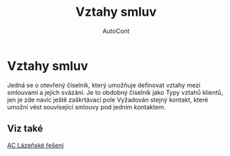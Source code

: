 ﻿---
    title: "Vztahy smluv"
    author: AutoCont
    ms.date: 04/30/2018
    ms.topic: article
    ms.prod: dynamics-nav-2017
    ms.contentlocale: cs-cz
    ms.lasthandoff: 04/30/2018
---

# Vztahy smluv
Jedná se o otevřený číselník, který umožňuje definovat vztahy mezi smlouvami a jejich svázání. Je to obdobný číselník jako Typy vztahů klientů, jen je zde navíc ještě zaškrtávací pole Vyžadován stejný kontakt, které umožní vést související smlouvy pod jedním kontaktem. 

## <a name="see-also"></a>Viz také
[AC Lázeňské řešení](ac-spa-solution.md)